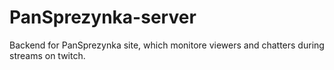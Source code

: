 # PanSprezynka-server

Backend for PanSprezynka site, which monitore viewers and chatters during streams on twitch.
